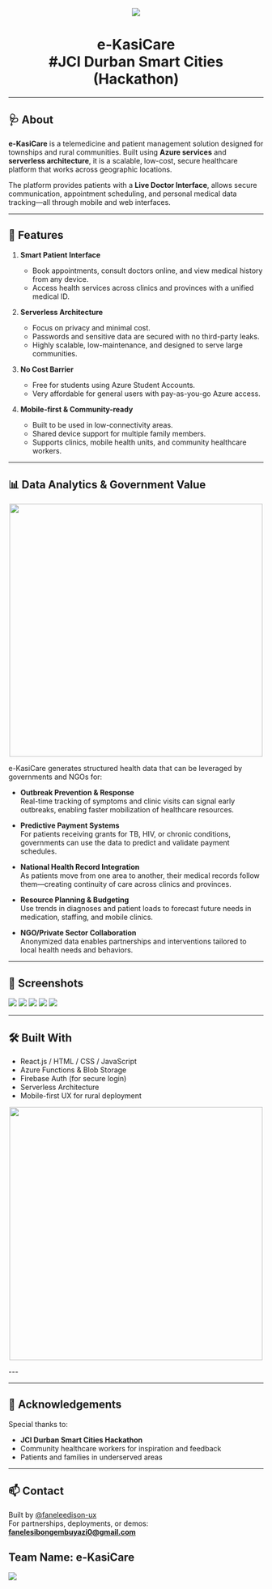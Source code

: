 <p align="center">
  <img src="https://github.com/faneleedison-ux/eKasi-Care/raw/main/logo.png" />
</p>

<h1 align="center">e-KasiCare <br/>#JCI Durban Smart Cities (Hackathon)</h1>


---

## 🩺 About

**e-KasiCare** is a telemedicine and patient management solution designed for townships and rural communities. Built using **Azure services** and **serverless architecture**, it is a scalable, low-cost, secure healthcare platform that works across geographic locations.

The platform provides patients with a **Live Doctor Interface**, allows secure communication, appointment scheduling, and personal medical data tracking—all through mobile and web interfaces.

---

## 🚀 Features

1. **Smart Patient Interface**  
   - Book appointments, consult doctors online, and view medical history from any device.
   - Access health services across clinics and provinces with a unified medical ID.

2. **Serverless Architecture**  
   - Focus on privacy and minimal cost.
   - Passwords and sensitive data are secured with no third-party leaks.
   - Highly scalable, low-maintenance, and designed to serve large communities.

3. **No Cost Barrier**  
   - Free for students using Azure Student Accounts.
   - Very affordable for general users with pay-as-you-go Azure access.

4. **Mobile-first & Community-ready**  
   - Built to be used in low-connectivity areas.
   - Shared device support for multiple family members.
   - Supports clinics, mobile health units, and community healthcare workers.

---

## 📊 Data Analytics & Government Value

<p align="center">
  <img src="https://github.com/faneleedison-ux/eKasi-Care/raw/main/Data.png" width="500" />
</p>

e-KasiCare generates structured health data that can be leveraged by governments and NGOs for:

- **Outbreak Prevention & Response**  
  Real-time tracking of symptoms and clinic visits can signal early outbreaks, enabling faster mobilization of healthcare resources.

- **Predictive Payment Systems**  
  For patients receiving grants for TB, HIV, or chronic conditions, governments can use the data to predict and validate payment schedules.

- **National Health Record Integration**  
  As patients move from one area to another, their medical records follow them—creating continuity of care across clinics and provinces.

- **Resource Planning & Budgeting**  
  Use trends in diagnoses and patient loads to forecast future needs in medication, staffing, and mobile clinics.

- **NGO/Private Sector Collaboration**  
  Anonymized data enables partnerships and interventions tailored to local health needs and behaviors.

---

## 📁 Screenshots

![](Banner.png)
![](Preview.png)
![](dashboard.png)
![](chat.png)
![](profile.png)

---

## 🛠️ Built With

- React.js / HTML / CSS / JavaScript
- Azure Functions & Blob Storage
- Firebase Auth (for secure login)
- Serverless Architecture
- Mobile-first UX for rural deployment


<p align="center">
  <img src="https://github.com/faneleedison-ux/eKasi-Care/raw/main/TechStack.png" width="500" />
</p>
---


---

## 🙌 Acknowledgements

Special thanks to:

- **JCI Durban Smart Cities Hackathon**  
- Community healthcare workers for inspiration and feedback  
- Patients and families in underserved areas

---

## 📫 Contact

Built by [@faneleedison-ux](https://github.com/faneleedison-ux)  
For partnerships, deployments, or demos: **fanelesibongembuyazi0@gmail.com**

	
## Team Name: e-KasiCare
![](Team.png)
